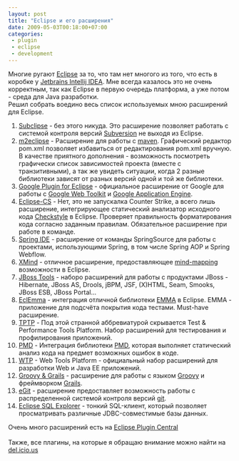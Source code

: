 ```yaml
---
layout: post
title: "Eclipse и его расширения"
date: 2009-05-03T00:18:00+07:00
categories:
 - plugin
 - eclipse
 - development
---
```


<div class='post'>
Многие ругают <a href="http://www.eclipse.org/">Eclipse</a> за то, что там нет многого из того, что есть в коробке у <a href="http://www.jetbrains.com/idea/">Jetbrains Intellij IDEA</a>. Мне всегда казалось это не очень корректным, так как Eclipse в первую очередь платформа, а уже потом - среда для Java разработки.<br />
Решил собрать воедино весь список используемых мною расширений для Eclipse.<br />
<ol><li><a href="http://subclipse.tigris.org/">Subclipse</a> - без этого никуда. Это расширение позволяет работать с системой контроля версий <a href="http://subversion.tigris.org/">Subversion</a> не выходя из Eclipse.</li>
<li><a href="http://m2eclipse.codehaus.org/">m2eclipse</a> - Расширение для работы с <a href="http://maven.apache.org/">maven</a>. Графический редактор pom.xml позволяет избавиться от редактирования pom.xml вручную. В качестве приятного дополнения - возможность посмотреть графически список зависимостей проекта (вместе с транзитивными), а так же увидеть ситуации, когда 2 разные библиотеки зависят от разных версий одной и той же библиотеки.</li>
<li><a href="http://code.google.com/eclipse/">Google Plugin for Eclipse</a> - официальное расширение от Google для работы с <a href="http://code.google.com/webtoolkit">Google Web Toolkit</a> и <a href="http://code.google.com/appengine">Google Application Engine</a>.</li>
<li><a href="http://eclipse-cs.sourceforge.net/">Eclipse-CS</a> - Нет, это не запускалка Counter Strike, а всего лишь расширение, интегрирующее статический анализатор исходного кода <a href="http://checkstyle.sourceforge.net/">Checkstyle</a> в Eclipse. Проверяет правильность форматирования кода согласно заданным правилам. Обязательное расширение при работе в команде.</li>
<li><a href="http://springide.org/project/wiki">Spring IDE</a> - расширение от команды SpringSource для работы с проектами, использующими Spring, в том числе Spring AOP и Spring Webflow.</li>
<li><a href="http://www.xmind.net/">XMind</a> - отличное расширение, предоставляющее <a href="http://en.wikipedia.org/wiki/Mindmap">mind-mapping</a> возможности в Eclipse.</li>
<li><a href="http://www.jboss.org/tools">JBoss Tools</a> - наборо расширений для работы с продуктами JBoss - Hibernate, JBoss AS, Drools, jBPM, JSF, (X)HTML, Seam, Smooks, JBoss ESB, JBoss Portal...</li>
<li><a href="http://www.eclemma.org/">EclEmma</a> - интеграция отличной библиотеки <a href="http://emma.sourceforge.net/">EMMA</a> в Eclipse. EMMA - приложение для подсчёта покрытия кода тестами. Must-have расширение.</li>
<li><a href="http://www.eclipse.org/tptp/">TPTP</a> - Под этой странной аббревиатурой скрывается Test &amp; Performance Tools Platform. Набор расширений для тестирования и профилирования приложений.</li>
<li><a href="http://pmd.sourceforge.net/integrations.html#eclipse">PMD</a> - Интеграция библиотеки <a href="http://pmd.sourceforge.net/">PMD</a>, которая выполняет статический анализ кода на предмет возможных ошибок в коде.</li>
<li><a href="http://www.eclipse.org/webtools/">WTP</a> - Web Tools Platform - официальный набор расширений для разработки Web и Java EE приложений.</li>
<li><a href="http://groovy.codehaus.org/Eclipse+Plugin">Groovy &amp; Grails</a> - расширение для работы с языком <a href="http://groovy.codehaus.org/">Groovy</a> и фреймворком <a href="http://grails.org/">Grails</a>.</li>
<li><a href="http://code.google.com/p/egit/">eGit</a> - расширение предоставляет возможность работы с распределенной системой контроля версий <a href="http://git-scm.com/">git</a>.</li>
<li><a href="http://eclipsesql.sourceforge.net/">Eclipse SQL Explorer</a> - тонкий SQL-клиент, который позволяет просматривать различные JDBC-совместимые базы данных.</li>
</ol>Очень много расширений есть на <a href="http://www.eclipseplugincentral.com/">Eclipse Plugin Central</a><br />
<br />
Также, все плагины, на которые я обращаю внимание можно найти на <a href="http://delicious.com/dark.schakal/EclipsePlugin">del.icio.us</a></div>
